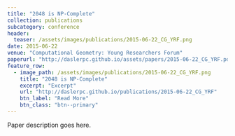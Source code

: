 ```yaml
---
title: "2048 is NP-Complete"
collection: publications
subcategory: conference
header: 
  teaser: /assets/images/publications/2015-06-22_CG_YRF.png
date: 2015-06-22
venue: "Computational Geometry: Young Researchers Forum"
paperurl: "http://daslerpc.github.io/assets/papers/2015-06-22_CG_YRF.pdf"
feature_row: 
  - image_path: /assets/images/publications/2015-06-22_CG_YRF.png
    title: "2048 is NP-Complete"
    excerpt: "Excerpt"
    url: "http://daslerpc.github.io/publications/2015-06-22_CG_YRF"
    btn_label: "Read More"
    btn_class: "btn--primary"
---
```


Paper description goes here.